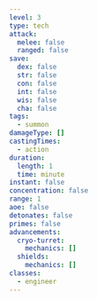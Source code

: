 ```yaml
---
level: 3
type: tech
attack:
  melee: false
  ranged: false
save:
  dex: false
  str: false
  con: false
  int: false
  wis: false
  cha: false
tags:
  - summon
damageType: []
castingTimes:
  - action
duration:
  length: 1
  time: minute
instant: false
concentration: false
range: 1
aoe: false
detonates: false
primes: false
advancements:
  cryo-turret:
    mechanics: []
  shields:
    mechanics: []
classes:
  - engineer
---
```


